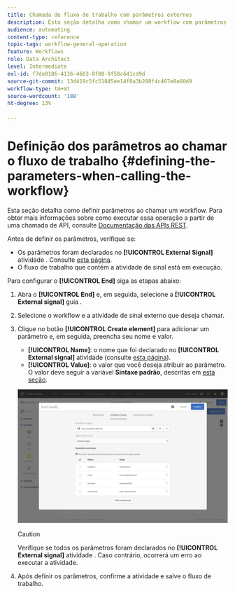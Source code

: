 ```yaml
---
title: Chamada de fluxo de trabalho com parâmetros externos
description: Esta seção detalha como chamar um workflow com parâmetros externos.
audience: automating
content-type: reference
topic-tags: workflow-general-operation
feature: Workflows
role: Data Architect
level: Intermediate
exl-id: f7de0186-4136-4603-8f80-9f58c641cd9d
source-git-commit: 13d419c5fc51845ee14f8a3b288f4c467e0a60d9
workflow-type: tm+mt
source-wordcount: '188'
ht-degree: 13%

---
```


# Definição dos parâmetros ao chamar o fluxo de trabalho {#defining-the-parameters-when-calling-the-workflow}

Esta seção detalha como definir parâmetros ao chamar um workflow. Para obter mais informações sobre como executar essa operação a partir de uma chamada de API, consulte [Documentação das APIs REST](../../api/using/triggering-a-signal-activity.md).

Antes de definir os parâmetros, verifique se:

* Os parâmetros foram declarados no **[!UICONTROL External Signal]** atividade . Consulte [esta página](../../automating/using/declaring-parameters-external-signal.md).
* O fluxo de trabalho que contém a atividade de sinal está em execução.

Para configurar o **[!UICONTROL End]** siga as etapas abaixo:

1. Abra o **[!UICONTROL End]** e, em seguida, selecione a **[!UICONTROL External signal]** guia .
1. Selecione o workflow e a atividade de sinal externo que deseja chamar.
1. Clique no botão **[!UICONTROL Create element]** para adicionar um parâmetro e, em seguida, preencha seu nome e valor.

   * **[!UICONTROL Name]**: o nome que foi declarado no **[!UICONTROL External signal]** atividade (consulte [esta página](../../automating/using/declaring-parameters-external-signal.md)).
   * **[!UICONTROL Value]**: o valor que você deseja atribuir ao parâmetro. O valor deve seguir a variável **Sintaxe padrão**, descritas em [esta seção](../../automating/using/advanced-expression-editing.md#standard-syntax).

   ![](assets/extsignal_definingparameters_2.png)

   >[!CAUTION]
   >
   >Verifique se todos os parâmetros foram declarados no **[!UICONTROL External signal]** atividade . Caso contrário, ocorrerá um erro ao executar a atividade.

1. Após definir os parâmetros, confirme a atividade e salve o fluxo de trabalho.
